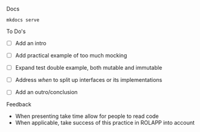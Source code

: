 

Docs

```shell
mkdocs serve
```


To Do's 

- [ ] Add an intro
- [ ] Add practical example of too much mocking
- [ ] Expand test double example, both mutable and immutable
- [ ] Address _when_ to split up interfaces or its implementations
- [ ] Add an outro/conclusion


Feedback
- When presenting take time allow for people to read code
- When applicable, take success of this practice in ROLAPP into account
